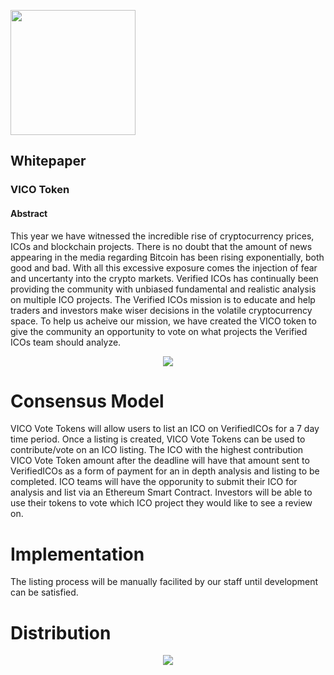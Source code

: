 <p align="left">
<img src="https://daks2k3a4ib2z.cloudfront.net/59988441ab717100012c9708/599bc5713f1ad60001cf937f_verified_icosNEW1.png" width="200px">
</p>

## Whitepaper

### VICO Token

#### Abstract

This year we have witnessed the incredible rise of cryptocurrency prices, ICOs and blockchain projects. There is no doubt that the amount of news appearing in the media regarding Bitcoin has been rising exponentially, both good and bad. With all this excessive exposure comes the injection of fear and uncertanty into the crypto markets. Verified ICOs has continually been providing the community with unbiased fundamental and realistic analysis on multiple ICO projects. The Verified ICOs mission is to educate and help traders and investors make wiser decisions in the volatile cryptocurrency space. To help us acheive our mission, we have created the VICO token to give the community an opportunity to vote on what projects the Verified ICOs team should analyze.

<p align="center">
<img src="https://i.imgur.com/L6GeRg7.png">
</p>

# Consensus Model

VICO Vote Tokens will allow users to list an ICO on VerifiedICOs for a 7 day time period. Once a listing is created, VICO Vote Tokens can be used to contribute/vote on an ICO listing. The ICO with the highest contribution VICO Vote Token amount after the deadline will have that amount sent to VerifiedICOs as a form of payment for an in depth analysis and listing to be completed. ICO teams will have the opporunity to submit their ICO for analysis and list via an Ethereum Smart Contract. Investors will be able to use their tokens to vote which ICO project they would like to see a review on.

# Implementation

The listing process will be manually facilited by our staff until development can be satisfied.

# Distribution

<p align="center">
<img src="https://i.imgur.com/YmAiz7f.png">
</p>
